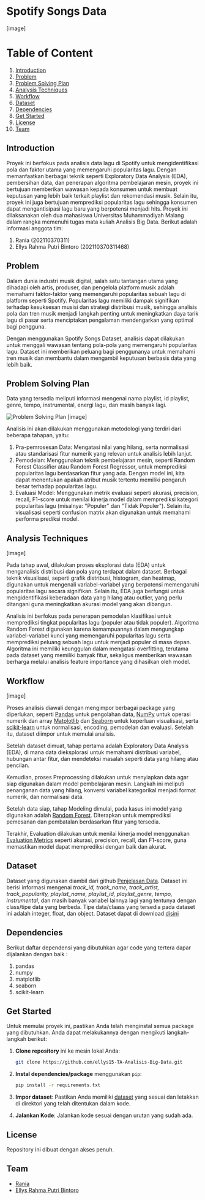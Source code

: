 # Spotify Songs Data
[image]

# Table of Content
1. [Introduction](#introduction)
2. [Problem](#problem)
3. [Problem Solving Plan](#problem-solving-plan)
4. [Analysis Techniques](#analysis-techniques)
5. [Workflow](#workflow)
6. [Dataset](#dataset)
7. [Dependencies](#dependencies)
8. [Get Started](#get-started)
9. [License](#license)
10. [Team](#team)


## Introduction
Proyek ini berfokus pada analisis data lagu di Spotify untuk mengidentifikasi pola dan faktor utama yang memengaruhi popularitas lagu. Dengan memanfaatkan berbagai teknik seperti Exploratory Data Analysis (EDA), pembersihan data, dan penerapan algoritma pembelajaran mesin, proyek ini bertujuan memberikan wawasan kepada konsumen untuk membuat keputusan yang lebih baik terkait playlist dan rekomendasi musik. Selain itu, proyek ini juga bertujuan memprediksi popularitas lagu sehingga konsumen dapat mengantisipasi lagu baru yang berpotensi menjadi hits. Proyek ini dilaksanakan oleh dua mahasiswa Universitas Muhammadiyah Malang dalam rangka memenuhi tugas mata kuliah Analisis Big Data. Berikut adalah informasi anggota tim:

1. Rania (202110370311)
2. Ellys Rahma Putri Bintoro (202110370311468)


## Problem
Dalam dunia industri musik digital, salah satu tantangan utama yang dihadapi oleh artis, produser, dan pengelola platform musik adalah memahami faktor-faktor yang memengaruhi popularitas sebuah lagu di platform seperti Spotify. Popularitas lagu memiliki dampak signifikan terhadap kesuksesan musisi dan strategi distribusi musik, sehingga analisis pola dan tren musik menjadi langkah penting untuk meningkatkan daya tarik lagu di pasar serta menciptakan pengalaman mendengarkan yang optimal bagi pengguna.

Dengan menggunakan Spotify Songs Dataset, analisis dapat dilakukan untuk menggali wawasan tentang pola-pola yang memengaruhi popularitas lagu. Dataset ini memberikan peluang bagi penggunanya untuk memahami tren musik dan membantu dalam mengambil keputusan berbasis data yang lebih baik.


## Problem Solving Plan
Data yang tersedia meliputi informasi mengenai nama playlist, id playlist, genre, tempo, instrumental, energi lagu, dan masih banyak lagi. 

![Problem Solving Plan]() [image]


Analisis ini akan dilakukan menggunakan metodologi yang terdiri dari beberapa tahapan, yaitu:

1. Pra-pemrosesan Data: Mengatasi nilai yang hilang, serta normalisasi atau standarisasi fitur numerik yang relevan untuk analisis lebih lanjut.
2. Pemodelan: Menggunakan teknik pembelajaran mesin, seperti Random Forest Classifier atau Random Forest Regressor, untuk memprediksi popularitas lagu berdasarkan fitur yang ada. Dengan model ini, kita dapat menentukan apakah atribut musik tertentu memiliki pengaruh besar terhadap popularitas lagu.
3. Evaluasi Model: Menggunakan metrik evaluasi seperti akurasi, precision, recall, F1-score untuk menilai kinerja model dalam memprediksi kategori popularitas lagu (misalnya: "Populer" dan "Tidak Populer"). Selain itu, visualisasi seperti confusion matrix akan digunakan untuk memahami performa prediksi model.


## Analysis Techniques
[image]

Pada tahap awal, dilakukan proses eksplorasi data (EDA) untuk menganalisis distribusi dan pola yang terdapat dalam dataset. Berbagai teknik visualisasi, seperti grafik distribusi, histogram, dan heatmap, digunakan untuk mengenali variabel-variabel yang berpotensi memengaruhi popularitas lagu secara signifikan. Selain itu, EDA juga berfungsi untuk mengidentifikasi keberadaan data yang hilang atau outlier, yang perlu ditangani guna meningkatkan akurasi model yang akan dibangun.

Analisis ini berfokus pada penerapan pemodelan klasifikasi untuk memprediksi tingkat popularitas lagu (populer atau tidak populer). Algoritma Random Forest digunakan karena kemampuannya dalam mengungkap variabel-variabel kunci yang memengaruhi popularitas lagu serta memprediksi peluang sebuah lagu untuk menjadi populer di masa depan. Algoritma ini memiliki keunggulan dalam mengatasi overfitting, terutama pada dataset yang memiliki banyak fitur, sekaligus memberikan wawasan berharga melalui analisis feature importance yang dihasilkan oleh model.


## Workflow
[image]

Proses analisis diawali dengan mengimpor berbagai package yang diperlukan, seperti [Pandas](https://pandas.pydata.org/) untuk pengolahan data, [NumPy](https://numpy.org/) untuk operasi numerik dan array [Matplotlib](https://matplotlib.org/) dan [Seaborn](https://seaborn.pydata.org/) untuk keperluan visualisasi, serta [scikit-learn](https://scikit-learn.org/stable/) untuk normalisasi, encoding, pemodelan dan evaluasi. Setelah itu, dataset diimpor untuk memulai analisis.

Setelah dataset dimuat, tahap pertama adalah Exploratory Data Analysis (EDA), di mana data dieksplorasi untuk memahami distribusi variabel, hubungan antar fitur, dan mendeteksi masalah seperti data yang hilang atau pencilan.

Kemudian, proses Preprocessing dilakukan untuk menyiapkan data agar siap digunakan dalam model pembelajaran mesin. Langkah ini meliputi penanganan data yang hilang, konversi variabel kategorikal menjadi format numerik, dan normalisasi data.

Setelah data siap, tahap Modeling dimulai, pada kasus ini model yang digunakan adalah [Random Forest](https://scikit-learn.org/1.5/modules/generated/sklearn.ensemble.RandomForestClassifier.html). Diterapkan untuk memprediksi pemesanan dan pembatalan berdasarkan fitur yang tersedia.

Terakhir, Evaluation dilakukan untuk menilai kinerja model menggunakan [Evaluation Metrics](https://scikit-learn.org/stable/api/sklearn.metrics.html) seperti akurasi, precision, recall, dan F1-score, guna memastikan model dapat memprediksi dengan baik dan akurat.


## Dataset
Dataset yang digunakan diambil dari github [Penjelasan Data](https://github.com/rfordatascience/tidytuesday/blob/main/data/2020/2020-01-21/readme.md). Dataset ini berisi informasi mengenai _track_id, track_name, track_artist, track_popularity, playlist_name, playlist_id, playlist_genre, tempo, instrumental_, dan masih banyak variabel lainnya lagi yang tentunya dengan class/tipe data yang berbeda. Tipe data/claass yang tersedia pada dataset ini adalah integer, float, dan object. Dataset dapat di download [disini]([https://github.com/rfordatascience/tidytuesday/blob/main/data/2020/2020-02-11/hotels.csv](https://www.dropbox.com/sh/qj0ueimxot3ltbf/AACzMOHv7sZCJsj3ErjtOG7ya?dl=1))


## Dependencies
Berikut daftar dependensi yang dibutuhkan agar code yang tertera dapar dijalankan dengan baik :
1. pandas
2. numpy
3. matplotlib
4. seaborn
5. scikit-learn

## Get Started
Untuk memulai proyek ini, pastikan Anda telah menginstal semua package yang dibutuhkan. Anda dapat melakukannya dengan mengikuti langkah-langkah berikut:

1. **Clone repository** ini ke mesin lokal Anda:
   ```bash
   git clone https://github.com/ellys15-TA-Analisis-Big-Data.git
   ```

2. **Instal dependencies/package** menggunakan `pip`:
   ```bash
   pip install -r requirements.txt
   ```

3. **Impor dataset**: Pastikan Anda memiliki [dataset]([https://github.com/rfordatascience/tidytuesday/blob/main/data/2020/2020-02-11/hotels.csv](https://www.dropbox.com/sh/qj0ueimxot3ltbf/AACzMOHv7sZCJsj3ErjtOG7ya?dl=1)) yang sesuai dan letakkan di direktori yang telah ditentukan dalam kode.

4. **Jalankan Kode**: Jalankan kode sesuai dengan urutan yang sudah ada.

## License
Repository ini dibuat dengan akses penuh.

## Team
- [Rania](https://github.com/)
- [Ellys Rahma Putri Bintoro](https://github.com/ellys15)
